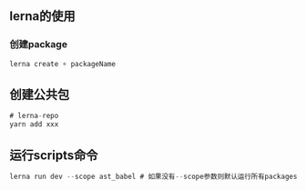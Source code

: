 ## lerna的使用


### 创建package
```javascript
lerna create + packageName
```
## 创建公共包
```javascript
# lerna-repo
yarn add xxx
```

## 运行scripts命令
```javascript
lerna run dev --scope ast_babel # 如果没有--scope参数则默认运行所有packages下面的dev命令
```
